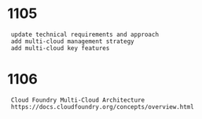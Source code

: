 # 1105

  ```
   update technical requirements and approach
   add multi-cloud management strategy
   add multi-cloud key features
  ```

# 1106

  ```
   Cloud Foundry Multi-Cloud Architecture
   https://docs.cloudfoundry.org/concepts/overview.html
  ```
